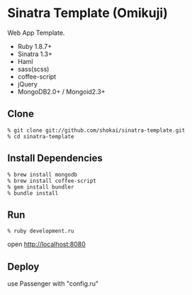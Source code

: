 Sinatra Template (Omikuji)
==========================
Web App Template.

* Ruby 1.8.7+
* Sinatra 1.3+
* Haml
* sass(scss)
* coffee-script
* jQuery
* MongoDB2.0+ / Mongoid2.3+


Clone
-----

    % git clone git://github.com/shokai/sinatra-template.git
    % cd sinatra-template


Install Dependencies
--------------------

    % brew install mongodb
    % brew install coffee-script
    % gem install bundler
    % bundle install
    

Run
---

    % ruby development.ru

open [http://localhost:8080](http://localhost:8080)


Deploy
------
use Passenger with "config.ru"
